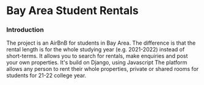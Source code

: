 # Bay Area Student Rentals
### Introduction
The project is an AirBnB for students in Bay Area. The difference is that the rental length is for the whole studying year (e.g. 2021-2022) instead of short-terms. It allows you to search for rentals, make enquiries and post your own properties. It's build on Django, using Javascript
The platform allows any person to rent their whole properties, private or shared rooms for students for 21-22 college year.